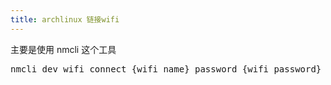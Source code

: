 ```yaml
---
title: archlinux 链接wifi
---
```


主要是使用 nmcli 这个工具
<pre>
nmcli dev wifi connect {wifi name} password {wifi password}
</pre>
